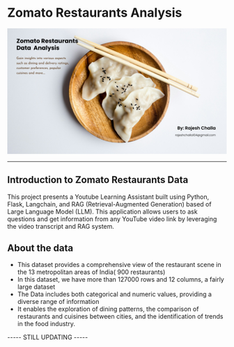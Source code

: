 # Zomato Restaurants Analysis

<img src="https://github.com/rajeshchalla10/EDA-Zomato-restaurants/blob/10bdfd669ccbf43736ef20278898148b6d7d62f5/banner.png" />
<hr>

## Introduction to Zomato Restaurants Data

This project presents a Youtube Learning Assistant built using Python, Flask, Langchain, and RAG (Retrieval-Augmented Generation) based of Large Language Model (LLM). This application allows users to ask questions and get information from any YouTube video link by leveraging the video transcript and RAG system. 

## About the data

- This dataset provides a comprehensive view of the restaurant scene in the 13 metropolitan areas of India( 900 restaurants)
- In this dataset, we have more than 127000 rows and 12 columns, a fairly large dataset
- The Data includes both categorical and numeric values, providing a diverse range of information
- It enables the exploration of dining patterns, the comparison of restaurants and cuisines between cities, and the identification of trends in the food industry.

----- STILL UPDATING -----
